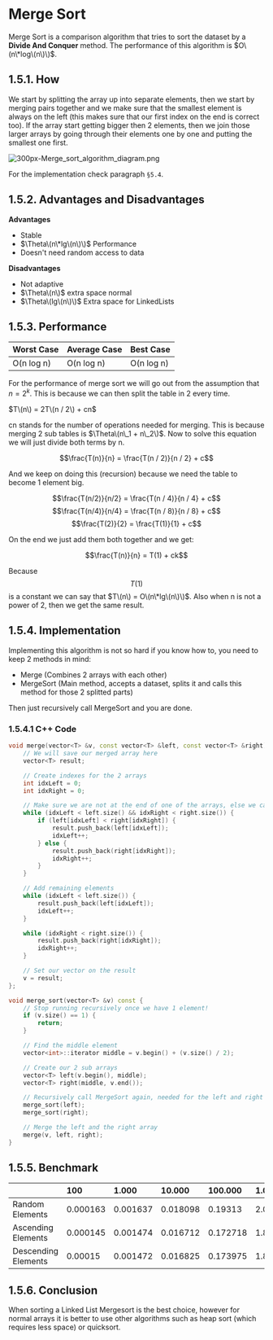 # Merge Sort

Merge Sort is a comparison algorithm that tries to sort the dataset by a **Divide And Conquer** method. The performance of this algorithm is $O\(n\*log\(n\)\)$.

## 1.5.1. How

We start by splitting the array up into separate elements, then we start by merging pairs together and we make sure that the smallest element is always on the left \(this makes sure that our first index on the end is correct too\). If the array start getting bigger then 2 elements, then we join those larger arrays by going through their elements one by one and putting the smallest one first.

![300px-Merge\_sort\_algorithm\_diagram.png](https://lh5.googleusercontent.com/-lIq0bLrtHrU/VQWdT-Ncq3I/AAAAAAAAKjU/P4TQ0-766wY/s0/300px-Merge_sort_algorithm_diagram.png)

For the implementation check paragraph `§5.4`.

## 1.5.2. Advantages and Disadvantages

**Advantages**

* Stable
* $\Theta\(n\*lg\(n\)\)$ Performance
* Doesn't need random access to data

**Disadvantages**

* Not adaptive
* $\Theta\(n\)$ extra space normal
* $\Theta\(lg\(n\)\)$ Extra space for LinkedLists

## 1.5.3. Performance

| Worst Case | Average Case | Best Case |
| :--- | :--- | :--- |
| O\(n log n\) | O\(n log n\) | O\(n log n\) |

For the performance of merge sort we will go out from the assumption that $n = 2^k$. This is because we can then split the table in 2 every time.

$T\(n\) = 2T\(n / 2\) + cn$

cn stands for the number of operations needed for merging. This is because merging 2 sub tables is $\Theta\(n\_1 + n\_2\)$. Now to solve this equation we will just divide both terms by n.

$$\frac{T(n)}{n} = \frac{T(n / 2)}{n / 2} + c$$

And we keep on doing this \(recursion\) because we need the table to become 1 element big.

$$\frac{T(n/2)}{n/2} = \frac{T(n / 4)}{n / 4} + c$$ $$\frac{T(n/4)}{n/4} = \frac{T(n / 8)}{n / 8} + c$$ $$\frac{T(2)}{2} = \frac{T(1)}{1} + c$$

On the end we just add them both together and we get:

$$\frac{T(n)}{n} = T(1) + ck$$

Because $$T(1)$$ is a constant we can say that $T\(n\) = O\(n\*lg\(n\)\)$. Also when n is not a power of 2, then we get the same result.

## 1.5.4. Implementation

Implementing this algorithm is not so hard if you know how to, you need to keep 2 methods in mind:

* Merge \(Combines 2 arrays with each other\)
* MergeSort \(Main method, accepts a dataset, splits it and calls this method for those 2 splitted parts\)

Then just recursively call MergeSort and you are done.

### 1.5.4.1 C++ Code

```cpp
void merge(vector<T> &v, const vector<T> &left, const vector<T> &right) const {
    // We will save our merged array here
    vector<T> result;

    // Create indexes for the 2 arrays
    int idxLeft = 0;
    int idxRight = 0;

    // Make sure we are not at the end of one of the arrays, else we can't compare
    while (idxLeft < left.size() && idxRight < right.size()) {
        if (left[idxLeft] < right[idxRight]) {
            result.push_back(left[idxLeft]);
            idxLeft++;
        } else {
            result.push_back(right[idxRight]);
            idxRight++;
        }
    }

    // Add remaining elements
    while (idxLeft < left.size()) {
        result.push_back(left[idxLeft]);
        idxLeft++;
    }

    while (idxRight < right.size()) {
        result.push_back(right[idxRight]);
        idxRight++;
    }

    // Set our vector on the result
    v = result;
};

void merge_sort(vector<T> &v) const {
    // Stop running recursively once we have 1 element!
    if (v.size() == 1) {
        return;
    }

    // Find the middle element
    vector<int>::iterator middle = v.begin() + (v.size() / 2);

    // Create our 2 sub arrays
    vector<T> left(v.begin(), middle);
    vector<T> right(middle, v.end());

    // Recursively call MergeSort again, needed for the left and right
    merge_sort(left);
    merge_sort(right);

    // Merge the left and the right array
    merge(v, left, right);
}
```

## 1.5.5. Benchmark

|  | 100 | 1.000 | 10.000 | 100.000 | 1.000.000 |
| :--- | :--- | :--- | :--- | :--- | :--- |
| Random Elements | 0.000163 | 0.001637 | 0.018098 | 0.19313 | 2.01314 |
| Ascending Elements | 0.000145 | 0.001474 | 0.016712 | 0.172718 | 1.85952 |
| Descending Elements | 0.00015 | 0.001472 | 0.016825 | 0.173975 | 1.84874 |

## 1.5.6. Conclusion

When sorting a Linked List Mergesort is the best choice, however for normal arrays it is better to use other algorithms such as heap sort \(which requires less space\) or quicksort.

